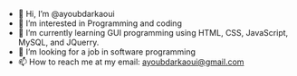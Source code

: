 - 👋 Hi, I’m @ayoubdarkaoui
- 👀 I’m interested in Programming and coding 
- 🌱 I’m currently learning GUI programming using HTML, CSS, JavaScript, MySQL, and JQuerry. 
- 💞️ I’m looking for a job in software programming
- 📫 How to reach me at my email: ayoubdarkaoui@gmail.com

<!---
ayoubdarkaoui/ayoubdarkaoui is a ✨ special ✨ repository because its `README.md` (this file) appears on your GitHub profile.
You can click the Preview link to take a look at your changes.
--->

